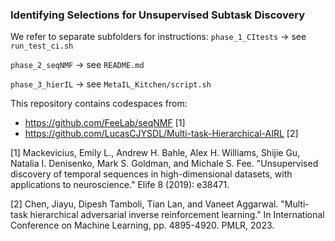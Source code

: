 ### Identifying Selections for Unsupervised Subtask Discovery
We refer to separate subfolders for instructions:
`phase_1_CItests` -> see `run_test_ci.sh`

`phase_2_seqNMF` -> see `README.md`

`phase_3_hierIL` -> see `MetaIL_Kitchen/script.sh`

This repository contains codespaces from:
* https://github.com/FeeLab/seqNMF [1]
* https://github.com/LucasCJYSDL/Multi-task-Hierarchical-AIRL [2]

[1] Mackevicius, Emily L., Andrew H. Bahle, Alex H. Williams, Shijie Gu, Natalia I. Denisenko, Mark S. Goldman, and Michale S. Fee. "Unsupervised discovery of temporal sequences in high-dimensional datasets, with applications to neuroscience." Elife 8 (2019): e38471.

[2] Chen, Jiayu, Dipesh Tamboli, Tian Lan, and Vaneet Aggarwal. "Multi-task hierarchical adversarial inverse reinforcement learning." In International Conference on Machine Learning, pp. 4895-4920. PMLR, 2023.
